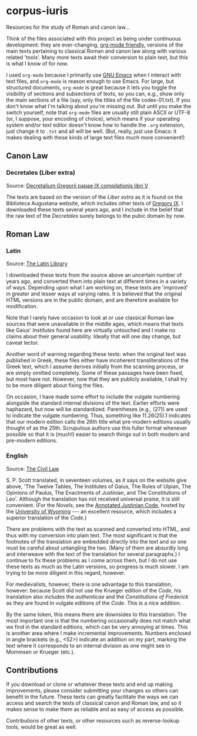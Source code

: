 <!-- -*- mode: markdown -*- -->

corpus-iuris
============

Resources for the study of Roman and canon law...

Think of the files associated with this project as being under
continuous development: they are ever-changing,
[org-mode friendly](http://orgmode.org), versions of the main texts
pertaining to classical Roman and canon law along with various related
'tools'.  Many more texts await their conversion to plain text, but
this is what I know of for now.

I used `org-mode` because I primarily use
[GNU Emacs](https://www.gnu.org/software/emacs/) when I interact with
text files, and `org-mode` is reason enough to use Emacs.  For large,
but structured documents, `org-mode` is great because it lets you
toggle the visibility of sections and subsections of texts, so you
can, e.g., show only the main sections of a file (say, only the titles
of the file codex-01.txt).  If you don't know what I'm talking about
you're missing out.  But until you make the switch yourself, note that
`org-mode` files are usually still plain ASCII or UTF-8 (or, I
suppose, your encoding of choice), which means if your operating
system and/or text editor doesn't know how to handle the `.org`
extension, just change it to `.txt` and all will be well.  (But,
really, just use Emacs: it makes dealing with these kinds of large
text files *much* more convenient!)


## Canon Law

### Decretales (Liber extra)

Source: [Decretalium Gregorii papae IX compilationis libri V](http://www.hs-augsburg.de/~harsch/Chronologia/Lspost13/GregoriusIX/gre_0000.html)

The texts are based on the version of the *Liber extra* as it is found
on the Biblioteca Augustana website, which includes other texts of
[Gregory IX](http://www.hs-augsburg.de/~harsch/Chronologia/Lspost13/GregoriusIX/gre_intr.html).
I downloaded these texts several years ago, and I include in the
belief that the raw text of the *Decretales* surely belongs to the
pubic domain by now.


## Roman Law


### Latin

Source:  [The Latin Library](http://thelatinlibrary.com/ius.html)

I downloaded these texts from the source above an uncertain number of
years ago, and converted them into plain text at different times in a
variety of ways.  Depending upon what I am working on, these texts are
'improved' in greater and lesser ways at varying rates.  It is
believed that the original HTML versions are in the public domain, and
are therefore available for modification.

Note that I rarely have occasion to look at or use classical Roman law
sources that were unavailable in the middle ages, which means that
texts like Gaius' *Institutes* found here are virtually untouched and
I make no claims about their general usability.  Ideally that will one
day change, but caveat lector.

Another word of warning regarding these texts: when the original text
was published in Greek, these files either have incoherent
transliterations of the Greek text, which I assume derives initially
from the scanning process, or are simply omitted completely.  Some of
these passages have been fixed, but most have not.  However, now that
they are publicly available, I shall try to be more diligent about
fixing the files.

On occasion, I have made some effort to include the vulgate numbering
alongside the standard internal divisions of the text.  Earlier
efforts were haphazard, but now will be standardized.  Parentheses
(e.g., (27)) are used to indicate the vulgate numbering.  Thus,
something like 11.26(25).1 indicates that our modern edition calls the
26th title what pre-modern editions usually thought of as the 25th.
Scrupulous authors use this fuller format whenever possible so that it
is (much!) easier to search things out in both modern and pre-modern
editions.


### English

Source: [The Civil Law](http://www.constitution.org/sps/sps.htm)

S. P. Scott translated, in seventeen volumes, as it says on the
website give above, 'The Twelve Tables, The Institutes of Gaius, The
Rules of Ulpian, The Opinions of Paulus, The Enactments of Justinian,
and The Constitutions of Leo'.  Although the translation has not
received universal praise, it is still convenient.  (For the *Novels*,
see the
[Annotated Justinian Code](http://www.uwyo.edu/lawlib/justinian%2Dnovels/),
hosted by the [University of Wyoming](http://www.uwyo.edu/) --- an
excellent resource, which includes a superior translation of the
*Code*.)

There are problems with the text as scanned and converted into HTML,
and thus with my conversion into plain text.  The most significant is
that the footnotes of the translation are embedded directly into the
text and so one must be careful about untangling the two. (Many of
them are absurdly long and interweave with the text of the translation
for several paragraphs.)  I continue to fix these problems as I come
across them, but I do not use these texts as much as the Latin
versions, so progress is much slower.  I am trying to be more diligent
in this regard, however.

For medievalists, however, there is one advantage to this translation,
however: because Scott did not use the Krueger edition of the *Code*,
his translation also includes the *authenticae* and the *Constitutions
of Frederick* as they are found in vulgate editions of the *Code*.
This is a nice addition.

By the same token, this means there are downsides to this translation.
The most important one is that the numbering occasionally does not
match what we find in the standard editions, which can be very
annoying at times.  This is another area where I make incremental
improvements.  Numbers enclosed in angle brackets (e.g., <52>)
indicate an addition on my part, marking the text where it corresponds
to an internal division as one might see in Mommsen or Krueger (etc.).

## Contributions

If you download or clone or whatever these texts and end up making
improvements, please consider submitting your changes so others can
benefit in the future.  These texts can greatly facilitate the ways we
can access and search the texts of classical canon and Roman law, and
so it makes sense to make them as reliable and as easy of access as
possible.

Contributions of other texts, or other resources such as
reverse-lookup tools, would be great as well.

